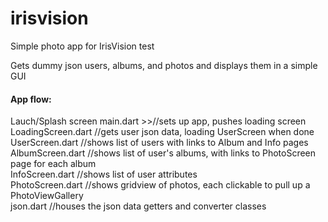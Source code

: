 # irisvision

Simple photo app for IrisVision test <br>

Gets dummy json users, albums, and photos and displays them in a simple GUI


#### App flow: <br>
Lauch/Splash screen
main.dart          >>//sets up app, pushes loading screen <br>
LoadingScreen.dart    //gets user json data, loading UserScreen when done <br>
UserScreen.dart       //shows list of users with links to Album and Info pages <br>
AlbumScreen.dart      //shows list of user's albums, with links to PhotoScreen page for each album <br>
InfoScreen.dart       //shows list of user attributes <br>
PhotoScreen.dart      //shows gridview of photos, each clickable to pull up a PhotoViewGallery <br>
json.dart             //houses the json data getters and converter classes <br>
